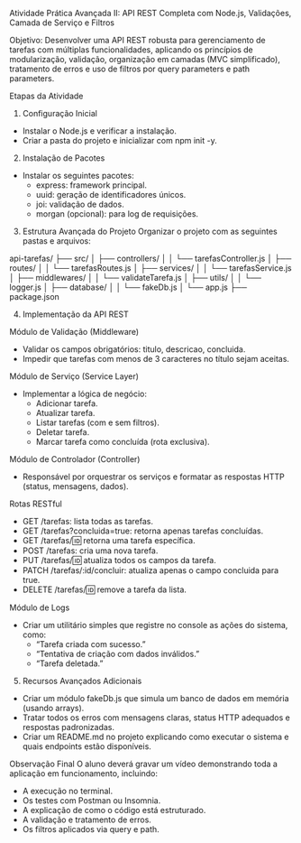 Atividade Prática Avançada II: API REST Completa com Node.js, Validações, Camada de Serviço e Filtros

Objetivo:
Desenvolver uma API REST robusta para gerenciamento de tarefas com múltiplas funcionalidades, aplicando os princípios de modularização, validação, organização em camadas (MVC simplificado), tratamento de erros e uso de filtros por query parameters e path parameters.

Etapas da Atividade

1. Configuração Inicial
- Instalar o Node.js e verificar a instalação.
- Criar a pasta do projeto e inicializar com npm init -y.

2. Instalação de Pacotes
- Instalar os seguintes pacotes:
  - express: framework principal.
  - uuid: geração de identificadores únicos.
  - joi: validação de dados.
  - morgan (opcional): para log de requisições.

3. Estrutura Avançada do Projeto
Organizar o projeto com as seguintes pastas e arquivos:

api-tarefas/
├── src/
│   ├── controllers/
│   │   └── tarefasController.js
│   ├── routes/
│   │   └── tarefasRoutes.js
│   ├── services/
│   │   └── tarefasService.js
│   ├── middlewares/
│   │   └── validateTarefa.js
│   ├── utils/
│   │   └── logger.js
│   ├── database/
│   │   └── fakeDb.js
│   └── app.js
├── package.json

4. Implementação da API REST

Módulo de Validação (Middleware)
- Validar os campos obrigatórios: titulo, descricao, concluida.
- Impedir que tarefas com menos de 3 caracteres no título sejam aceitas.

Módulo de Serviço (Service Layer)
- Implementar a lógica de negócio:
  - Adicionar tarefa.
  - Atualizar tarefa.
  - Listar tarefas (com e sem filtros).
  - Deletar tarefa.
  - Marcar tarefa como concluída (rota exclusiva).

Módulo de Controlador (Controller)
- Responsável por orquestrar os serviços e formatar as respostas HTTP (status, mensagens, dados).

Rotas RESTful
- GET /tarefas: lista todas as tarefas.
- GET /tarefas?concluida=true: retorna apenas tarefas concluídas.
- GET /tarefas/:id: retorna uma tarefa específica.
- POST /tarefas: cria uma nova tarefa.
- PUT /tarefas/:id: atualiza todos os campos da tarefa.
- PATCH /tarefas/:id/concluir: atualiza apenas o campo concluida para true.
- DELETE /tarefas/:id: remove a tarefa da lista.

Módulo de Logs
- Criar um utilitário simples que registre no console as ações do sistema, como:
  - “Tarefa criada com sucesso.”
  - “Tentativa de criação com dados inválidos.”
  - “Tarefa deletada.”

5. Recursos Avançados Adicionais
- Criar um módulo fakeDb.js que simula um banco de dados em memória (usando arrays).
- Tratar todos os erros com mensagens claras, status HTTP adequados e respostas padronizadas.
- Criar um README.md no projeto explicando como executar o sistema e quais endpoints estão disponíveis.


Observação Final
O aluno deverá gravar um vídeo demonstrando toda a aplicação em funcionamento, incluindo:
- A execução no terminal.
- Os testes com Postman ou Insomnia.
- A explicação de como o código está estruturado.
- A validação e tratamento de erros.
- Os filtros aplicados via query e path.
